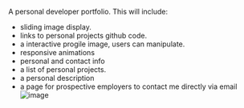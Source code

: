 A personal developer portfolio. This will include:
* sliding image display. 
* links to personal projects github code.
* a interactive progile image, users can manipulate.
* responsive animations
* personal and contact info
* a list of personal projects.
* a personal description
* a page for prospective employers to contact me directly via email
![image](https://github.com/mlync87/celebrant-website/assets/112760708/4e46d67a-918f-4b2e-a7a3-44d8f613fa41)
